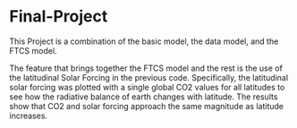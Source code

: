 # Final-Project
This Project is a combination of the basic model, the data model, and the FTCS model.

The feature that brings together the FTCS model and the rest is the use of the latitudinal Solar Forcing in the previous code. Specifically, the latitudinal solar forcing was plotted with a single global CO2 values for all latitudes to see how the radiative balance of earth changes with latitude. The results show that CO2 and solar forcing approach the same magnitude as latitude increases.
